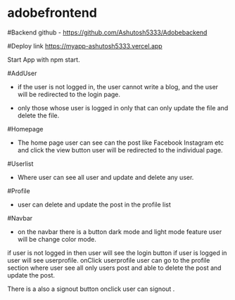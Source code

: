 # adobefrontend

#Backend github - https://github.com/Ashutosh5333/Adobebackend

#Deploy link  https://myapp-ashutosh5333.vercel.app

Start App with npm start.

#AddUser 
 
-  if the user is not logged in, the user cannot write a blog, and the user will be redirected to the login page.
  
-  only those whose user is logged in only that can only update the file and delete the file.  



#Homepage 

-    The home page user can see can the post like Facebook Instagram etc and click the view button user will be redirected to the individual page. 

    
#Userlist 

-    Where user can see all user and update and delete any user.


#Profile 

-    user can delete and update the post in the profile list 


#Navbar

-    on the navbar there is a button dark mode and light mode feature user will be change  color mode.      
 
if user is not logged in then user will see the login button  if user is logged in user will see userprofile. 
onClick userprofile  user can go to the profile section  where user see all only users post and  able to delete the post and 
update the post. 


There is a also a signout button onclick user can signout .



